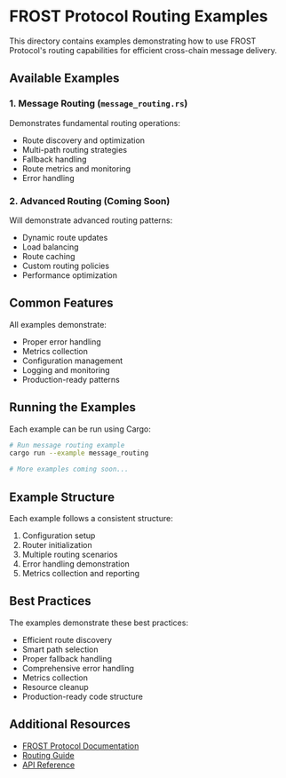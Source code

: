 # FROST Protocol Routing Examples

This directory contains examples demonstrating how to use FROST Protocol's routing capabilities for efficient cross-chain message delivery.

## Available Examples

### 1. Message Routing (`message_routing.rs`)
Demonstrates fundamental routing operations:
- Route discovery and optimization
- Multi-path routing strategies
- Fallback handling
- Route metrics and monitoring
- Error handling

### 2. Advanced Routing (Coming Soon)
Will demonstrate advanced routing patterns:
- Dynamic route updates
- Load balancing
- Route caching
- Custom routing policies
- Performance optimization

## Common Features
All examples demonstrate:
- Proper error handling
- Metrics collection
- Configuration management
- Logging and monitoring
- Production-ready patterns

## Running the Examples

Each example can be run using Cargo:

```bash
# Run message routing example
cargo run --example message_routing

# More examples coming soon...
```

## Example Structure

Each example follows a consistent structure:
1. Configuration setup
2. Router initialization
3. Multiple routing scenarios
4. Error handling demonstration
5. Metrics collection and reporting

## Best Practices

The examples demonstrate these best practices:
- Efficient route discovery
- Smart path selection
- Proper fallback handling
- Comprehensive error handling
- Metrics collection
- Resource cleanup
- Production-ready code structure

## Additional Resources

- [FROST Protocol Documentation](https://docs.frostprotocol.com)
- [Routing Guide](https://docs.frostprotocol.com/guides/routing)
- [API Reference](https://docs.frostprotocol.com/api/routing) 